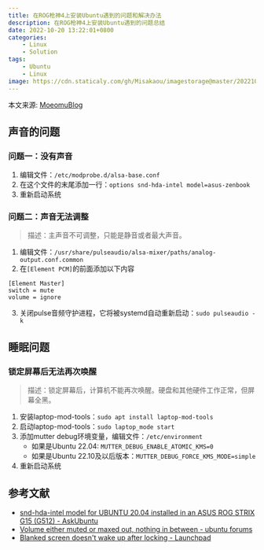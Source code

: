 ```yaml
---
title: 在ROG枪神4上安装Ubuntu遇到的问题和解决办法
description: 在ROG枪神4上安装Ubuntu遇到的问题总结
date: 2022-10-20 13:22:01+0800
categories:
    - Linux
    - Solution
tags:
    - Ubuntu
    - Linux
image: https://cdn.staticaly.com/gh/Misakaou/imagestorage@master/20221020/1880882405-install-Problem,-Ubuntu,-webpage-head-image.g4gmdlq05jc.webp
---
```


本文来源: [MoeomuBlog](/zh-cn/posts/在rog枪神4上安装ubuntu遇到的问题和解决办法/)

## 声音的问题

### 问题一：没有声音

1. 编辑文件：`/etc/modprobe.d/alsa-base.conf`
2. 在这个文件的末尾添加一行：`options snd-hda-intel model=asus-zenbook`
3. 重新启动系统

### 问题二：声音无法调整

> 描述：主声音不可调整，只能是静音或者最大声音。

1. 编辑文件：`/usr/share/pulseaudio/alsa-mixer/paths/analog-output.conf.common`
2. 在`[Element PCM]`的前面添加以下内容

  ```text
  [Element Master]
  switch = mute
  volume = ignore
  ```

3. 关闭pulse音频守护进程，它将被systemd自动重新启动：`sudo pulseaudio -k`

## 睡眠问题

### 锁定屏幕后无法再次唤醒

> 描述：锁定屏幕后，计算机不能再次唤醒。硬盘和其他硬件工作正常，但屏幕全黑。

1. 安装laptop-mod-tools：`sudo apt install laptop-mod-tools`
2. 启动laptop-mod-tools：`sudo laptop_mode start`
3. 添加mutter debug环境变量，编辑文件：`/etc/environment`
   - 如果是Ubuntu 22.04: `MUTTER_DEBUG_ENABLE_ATOMIC_KMS=0`
   - 如果是Ubuntu 22.10及以后版本：`MUTTER_DEBUG_FORCE_KMS_MODE=simple`
4. 重新启动系统

## 参考文献

- [snd-hda-intel model for UBUNTU 20.04 installed in an ASUS ROG STRIX G15 (G512) - AskUbuntu](https://askubuntu.com/questions/1288054/snd-hda-intel-model-for-ubuntu-20-04-installed-in-an-asus-rog-strix-g15-g512)
- [Volume either muted or maxed out, nothing in between - ubuntu forums](https://ubuntuforums.org/showthread.php?t=2414755)
- [Blanked screen doesn't wake up after locking - Launchpad](https://bugs.launchpad.net/ubuntu/+source/mutter/+bug/1968040)
